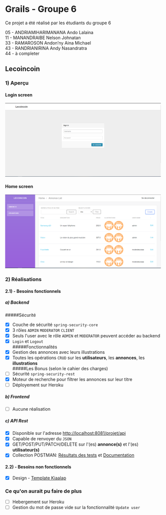 # Grails - Groupe 6
Ce projet a été réalisé par les étudiants du groupe 6  

05 - ANDRIAMIHARIMANANA Ando Lalaina  
11 - MANANDRAIBE Nelson Johnatan  
33 - RAMAROSON Andon’ny Aina Michael  
43 - RANDRIANIRINA Andy Nasandratra  
44 - à completer
## Lecoincoin
### 1) Aperçu
#### Login screen
![Login](Screenshots/Login_Screen.PNG?raw=true "Login")
#### Home screen
![Home](Screenshots/Home_Screen.PNG?raw=true "Home")
### 2) Réalisations
#### 2.1) - Besoins fonctionnels
##### a) Backend
#####Sécurité  

- [x] Couche de sécurité `spring-security-core`  
- [x] 3 rôles `ADMIN` `MODERATOR` `CLIENT`  
- [x] Seuls l'user avec le rôle `ADMIN` et `MODERATOR` peuvent accéder au backend  
- [x] `Login` et `Logout`  
#####Fonctionnalités  
- [x] Gestion des annonces avec leurs illustrations  
- [x] Toutes les opérations `CRUD` sur les **utilisateurs**, les **annonces**, les **illustrations**  
#####Les Bonus (selon le cahier des charges)  
- [ ] Sécurité `spring-security-rest`  
- [x] Moteur de recherche pour filtrer les annonces sur leur titre  
- [ ] Déployement sur Heroku  
##### b) Frontend
- [ ] Aucune réalisation
##### c) API Rest
- [x] Disponible sur l'adresse [http://localhost:8081/projet/api](http://localhost:8081/projet/api)
- [x] Capable de renvoyer du `JSON`
- [X] GET/POST/PUT/PATCH/DELETE sur l'(es) **annonce(s)** et l'(es) **utilisateur(s)**
- [X] Collection POSTMAN: [Résultats des tests](postman/TestResult/ProjetMBDSGroupe6CollectionPM.postman_test_run.json) et [Documentation](postman/Collection/ProjetMBDSGroupe6CollectionPM.postman_collection.json)
#### 2.2) - Besoins non fonctionnels
- [x] Design - [Template Kiaalap](https://github.com/puikinsh/kiaalap)
### Ce qu'on aurait pu faire de plus
- [ ] Hebergement sur Heroku
- [ ] Gestion du mot de passe vide sur la fonctionnalité `Update user`
